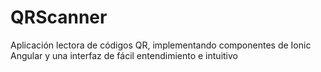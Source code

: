 # QRScanner
Aplicación lectora de códigos QR, implementando componentes de Ionic Angular y una interfaz de fácil entendimiento e intuitivo
